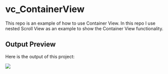 # vc_ContainerView
This repo is an example of how to use Container View. In this repo I use nested Scroll View as an example to show the Container View functionality.

## Output Preview
Here is the output of this project:

![](http://luthfifr.com/buku_ios_101/gif/viewController/vc_containerView.gif)
